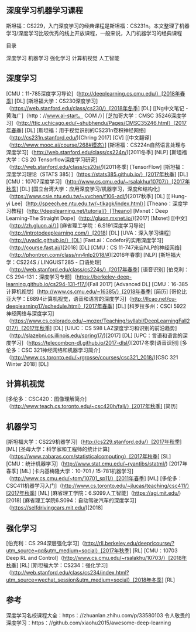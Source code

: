 ## 深度学习机器学习课程  
斯坦福：CS229，入门深度学习的经典课程是斯坦福：CS231n。本文整理了机器学习/深度学习比较优秀的线上开放课程，一般来说，入门机器学习的经典课程

目录

深度学习
机器学习
强化学习
计算机视觉
人工智能

## 深度学习

[CMU：11-785深度学习导论]（http://deeplearning.cs.cmu.edu/）[2018年春季] [DL]
[斯坦福大学：CS230深度学习]（https://web.stanford.edu/class/cs230/）[2018年冬季] [DL] [[Ng中文笔记 - 黄海广]（http：//www.ai-start。 COM /）]
[芝加哥大学：CMSC 35246深度学习]（http://ttic.uchicago.edu/~shubhendu/Pages/CMSC35246.html）[2017年春季] [DL]
[斯坦福：用于视觉识别的CS231n卷积神经网络]（http://cs231n.stanford.edu/)[Chring 2017] [CV] [[中文翻译]（http://www.mooc.ai/course/268#模态）]
[斯坦福：CS224n自然语言处理与深度学习]（http://web.stanford.edu/class/cs224n/)[2011冬季] [NLP]
[斯坦福大学：CS 20 Tensorflow深度学习研究]（http://web.stanford.edu/class/cs20si/)[2011冬季] [TensorFlow]
[斯坦福：深度学习理论（STATS 385）]（https://stats385.github.io/）[2017年秋季] [DL]
[CMU：10707深度学习]（http://www.cs.cmu.edu/~rsalakhu/10707/）[2017年秋季] [DL]
[国立台湾大学：应用深度学习/机器学习，深度和结构化]（https://www.csie.ntu.edu.tw/~yvchen/f106-adl/)[2017秋季] [DL] [[ Hung-yi Lee]（http://speech.ee.ntu.edu.tw/~tlkagk/index.html）]
[Theano：深度学习教程]（http://deeplearning.net/tutorial/）[Theano]
[Mxnet：Deep Learning-The Straight Dope]（http://gluon.mxnet.io/)[2017] [Mxnet] [[中文]（http://zh.gluon.ai/）]
[麻省理工学院：6.S191深度学习导论]（http://introtodeeplearning.com/）[2018] [DL]
[UVA：深入学习课程]（http://uvadlc.github.io/）[DL]
[Fast.ai：Codefor的实用深度学习]（http://course.fast.ai/)[2018] [DL]
[CMU：CS 11-747来自NLP的神经网络]（http://phontron.com/class/nn4nlp2018/#)[2016年春季] [NLP]
[斯坦福大学：CS224S / LINGUIST285  - 口语处理]（http://web.stanford.edu/class/cs224s/）[2017年春季] [语音识别]
[伯克利：CS 294-131：深度学习专题]（https://berkeley-deep-learning.github.io/cs294-131-f17/)[Fall 2017] [Advanced DL]
[CMU：16-385计算机视觉]（http://www.cs.cmu.edu/~16385/）[2018年春季] [简历]
[哥伦比亚大学：E6894计算机视觉，语音和语言的深度学习]（http://llcao.net/cu-deeplearning17/schedule.html）[2017年春季] [DL]
[科罗拉多州：CSCI 5922神经网络与深度学习]（https://www.cs.colorado.edu/~mozer/Teaching/syllabi/DeepLearningFall2017/）[2017年秋季] [DL]
[UIUC：CS 598 LAZ深度学习和识别的前沿趋势]（http://slazebni.cs.illinois.edu/spring17/)[2017] [DL]
[UPC：言语和语言的深度学习]（https://telecombcn-dl.github.io/2017-dlsl/)[2017冬季[语音识别]
[多伦多：CSC 321神经网络和机器学习简介]（http://www.cs.toronto.edu/~rgrosse/courses/csc321_2018/)[CSC 321 Winter 2018] [DL]

## 计算机视觉

[多伦多：CSC420：图像理解简介]（http://www.teach.cs.toronto.edu/~csc420h/fall/）[2017年秋季] [简历]

## 机器学习

[斯坦福大学：CS229机器学习]（http://cs229.stanford.edu/）[2017年秋季] [ML]
[圣母大学：科学家和工程师的统计计算]（https://www.zabaras.com/statisticalcomputing）[2017年秋季] [SL]
[CMU：统计机器学习]（http://www.stat.cmu.edu/~ryantibs/statml/) [2017年春季] [ML]
[卡内基梅隆大学：10-701 / 15-781机器学习]（http://www.cs.cmu.edu/~tom/10701_sp11/）[2011年春季] [ML]
[多伦多：CSC411机器学习入门]（http://www.cs.toronto.edu/~jlucas/teaching/csc411/）[2017年秋季] [ML]
[麻省理工学院：6.S099人工智能]（https://agi.mit.edu/)[2018]
[麻省理工学院6.S094：自动驾驶汽车的深度学习]（https://selfdrivingcars.mit.edu/)[2018]

## 强化学习

[伯克利：CS 294深层强化学习]（http://rll.berkeley.edu/deeprlcourse/?utm_source=qq&utm_medium=social）[2017年秋季] [RL]
[CMU：10703 Deep RL and Control]（http://www.cs.cmu.edu/~rsalakhu/10703/）[2018年秋季] [RL]
[斯坦福大学：CS234：强化学习]（http://web.stanford.edu/class/cs234/index.html?utm_source=wechat_session&utm_medium=social）[2018年冬季] [RL]

## 参考
深度学习名校课程大全：https：//zhuanlan.zhihu.com/p/33580103
令人敬畏的深度学习：https：//github.com/xiaohu2015/awesome-deep-learning
